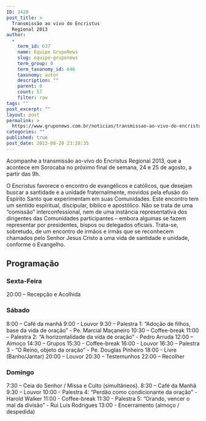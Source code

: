 ```yaml
---
ID: 3420
post_title: >
  Transmissão ao vivo do Encristus
  Regional 2013
author:
  - 
    term_id: 637
    name: Equipe GrupoNews
    slug: equipe-gruponews
    term_group: 0
    term_taxonomy_id: 646
    taxonomy: autor
    description: ""
    parent: 0
    count: 57
    filter: raw
tags: ""
post_excerpt: ""
layout: post
permalink: >
  https://www.gruponews.com.br/noticias/transmissao-ao-vivo-do-encristus-regional-2013
categories: ""
published: true
post_date: 2013-08-20 23:28:35
---
```

Acompanhe a transmissão ao-vivo do Encristus Regional 2013, que a acontece em Sorocaba no próximo final de semana, 24 e 25 de agosto, a partir das 9h.

O Encristus favorece o encontro de evangélicos e católicos, que desejam buscar a santidade e a unidade fraternalmente, movidos pela efusão do Espírito Santo que experimentam em suas Comunidades. Este encontro tem um sentido espiritual, discipular, bíblico e apostólico. Não se trata de uma “comissão” interconfessional, nem de uma instância representativa dos dirigentes das Comunidades participantes – embora algumas se fazem representar por presidentes, bispos ou delegados oficiais. Trata-se, sobretudo, de um encontro de irmãos e irmãs que se reconhecem chamados pelo Senhor Jesus Cristo a uma vida de santidade e unidade, conforme o Evangelho.
<h2>Programação</h2>
<h3>Sexta-Feira</h3>
20:00 – Recepção e Acolhida
<h3>Sábado</h3>
8:00 – Café da manhã
9:00 - Louvor
9:30 – Palestra 1: “Adoção de filhos, base da vida de oração” - Pe. Marcial Maçaneiro
10:30 – Coffee-break
11:00 – Palestra 2: “A horizontalidade da vida de oração” - Pedro Arruda
12:00 – Almoço
14:30 – Grupos
15:30 - Coffee-break
16:00 - Louvor
16:30 – Palestra 3 - “O Reino, objeto da oração” - Pe. Douglas Pinheiro
18:00 - Livre (Banho/Jantar)
20:00 – Louvor
20:30 – Testemunhos
22:00 – Recolher
<h3>Domingo</h3>
7:30 – Ceia do Senhor / Missa e Culto (simultâneos).
8:30 – Café da Manhã
9:30 – Louvor
10:00 - Palestra 4: “Perdão como condicionante da oração” - Harold Walker
11:00 - Coffee-break
11:30 - Palestra 5: “Orando, vencer o mal da divisão” - Rui Luis Rodrigues
13:00 - Encerramento (almoço / despedida)